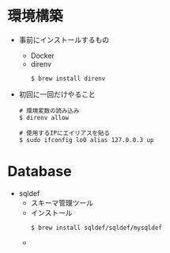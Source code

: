 # 環境構築

* 事前にインストールするもの
    * Docker
    * direnv
        ```
        $ brew install direnv
        ```

* 初回に一回だけやること
    ```
    # 環境変数の読み込み
    $ direnv allow

    # 使用するIPにエイリアスを貼る
    $ sudo ifconfig lo0 alias 127.0.0.3 up
    ```

# Database
* sqldef
    * スキーマ管理ツール
    * インストール
        ```
        $ brew install sqldef/sqldef/mysqldef
        ```
    * 